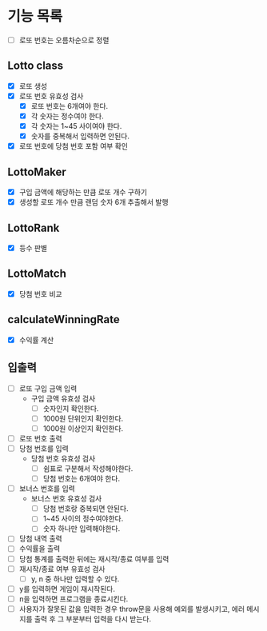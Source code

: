 # 기능 목록

- [ ] 로또 번호는 오름차순으로 정렬

## Lotto class

- [x] 로또 생성
- [x] 로또 번호 유효성 검사
  - [x] 로또 번호는 6개여야 한다.
  - [x] 각 숫자는 정수여야 한다.
  - [x] 각 숫자는 1~45 사이여야 한다.
  - [x] 숫자를 중복해서 입력하면 안된다.
- [x] 로또 번호에 당첨 번호 포함 여부 확인

## LottoMaker

- [x] 구입 금액에 해당하는 만큼 로또 개수 구하기
- [x] 생성할 로또 개수 만큼 랜덤 숫자 6개 추출해서 발행

## LottoRank

- [x] 등수 판별

## LottoMatch

- [x] 당첨 번호 비교

## calculateWinningRate

- [x] 수익률 계산

## 입출력

- [ ] 로또 구입 금액 입력
  - 구입 금액 유효성 검사
    - [ ] 숫자인지 확인한다.
    - [ ] 1000원 단위인지 확인한다.
    - [ ] 1000원 이상인지 확인한다.
- [ ] 로또 번호 출력
- [ ] 당첨 번호를 입력
  - 당첨 번호 유효성 검사
    - [ ] 쉼표로 구분해서 작성해야한다.
    - [ ] 당첨 번호는 6개여야 한다.
- [ ] 보너스 번호를 입력
  - 보너스 번호 유효성 검사
    - [ ] 당첨 번호랑 중복되면 안된다.
    - [ ] 1~45 사이의 정수여야한다.
    - [ ] 숫자 하나만 입력해야한다.
- [ ] 당첨 내역 출력
- [ ] 수익률을 출력
- [ ] 당첨 통계를 출력한 뒤에는 재시작/종료 여부를 입력
- [ ] 재시작/종료 여부 유효성 검사
  - [ ] y, n 중 하나만 입력할 수 있다.
- [ ] y를 입력하면 게임이 재시작된다.
- [ ] n을 입력하면 프로그램을 종료시킨다.
- [ ] 사용자가 잘못된 값을 입력한 경우 throw문을 사용해 예외를 발생시키고, 에러 메시지를 출력 후 그 부분부터 입력을 다시 받는다.

